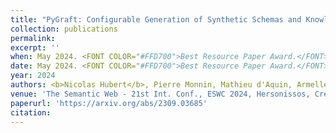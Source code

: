 ```yaml
---
title: "PyGraft: Configurable Generation of Synthetic Schemas and Knowledge Graphs at Your Fingertips"
collection: publications
permalink:
excerpt: ''
when: May 2024. <FONT COLOR="#FFD700">Best Resource Paper Award.</FONT></b>
date: May 2024. <FONT COLOR="#FFD700">Best Resource Paper Award.</FONT></b>
year: 2024
authors: <b>Nicolas Hubert</b>, Pierre Monnin, Mathieu d'Aquin, Armelle Brun, and Davy Monticolo
venue: 'The Semantic Web - 21st Int. Conf., ESWC 2024, Hersonissos, Crete, Greece, Proceedings'
paperurl: 'https://arxiv.org/abs/2309.03685'
citation:
---
```

